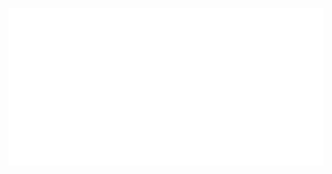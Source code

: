 [![Header](https://raw.githubusercontent.com/peddiashrith/peddiashrith/master/header.svg)](https://github.com/peddiashrith/peddiashrith)


